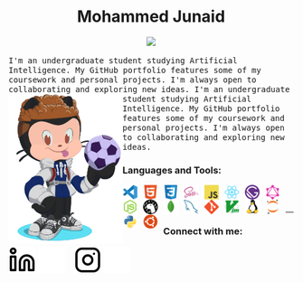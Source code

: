 <h1 align="center">Mohammed Junaid</h1>

  
  
<p align="center">
<img src="https://readme-typing-svg.demolab.com?font=Fira+Code&pause=1000&color=F79574&center=true&width=435&lines=AI%2FML+Developer;UI%2FUX+Designer+;Always+learning+new+things">
</p>


<samp>
I'm an undergraduate student studying Artificial Intelligence. My GitHub portfolio features some of my coursework and personal projects.
I'm always open to collaborating and exploring new ideas.
</samp>

<a href="https://www.benjamin.michaelis.net">
<img align="left" width="40%" src="https://raw.githubusercontent.com/BenjaminMichaelis/BenjaminMichaelis/main/Images/Octocat-nobkg.png">
</a>

<samp>
I'm an undergraduate student studying Artificial Intelligence. My GitHub portfolio features some of my coursework and personal projects. 
I'm always open to collaborating and exploring new ideas.
</samp>




### Languages and Tools:

<img align="left" alt="Visual Studio Code" width="26px" src="img/vscode/vscode-original.svg" style="padding-right:10px;" />
<img align="left" alt="HTML5" width="26px" src="img/html5/html5-original.svg" style="padding-right:10px;" />
<img align="left" alt="CSS3" width="26px" src="img/css3/css3-original.svg" style="padding-right:10px;" />
<img align="left" alt="Sass" width="26px" src="img/sass/sass-original.svg" style="padding-right:10px;" />
<img align="left" alt="JavaScript" width="26px" src="img/javascript/javascript-original.svg" style="padding-right:10px;" />
<img align="left" alt="React" width="26px" src="img/react/react-original.svg" style="padding-right:10px;" />
<img align="left" alt="Gatsby" width="26px" src="img/gatsby/gatsby-original.svg" style="padding-right:10px;" />
<img align="left" alt="GraphQL" width="26px" src="img/graphql/graphql-plain.svg" style="padding-right:10px;" />
<img align="left" alt="Node.js" width="26px" src="img/nodejs/nodejs-original.svg" style="padding-right:10px;" />
<img align="left" alt="Deno" width="26px" src="./img/deno-light.svg" style="padding-right:10px;" />
<img align="left" alt="MongoDB" width="26px" src="img/mongodb/mongodb-original.svg" style="padding-right:10px;" />
<img align="left" alt="MySQL" width="26px" src="img/mysql/mysql-original.svg" style="padding-right:10px;" />
<img align="left" alt="Git" width="26px" src="img/git/git-original.svg" style="padding-right:10px;" />
<img align="left" alt="Vim" width="26px" src="img/vim/vim-plain.svg" style="padding-right:10px;" />
<img align="left" alt="Linux" width="26px" src="img/linux/linux-original.svg" style="padding-right:10px;" />
<img align="left" alt="Jupyter" width="26px" src="img/jupyter/jupyter-original.svg" style="padding-right:10px;" />
<img align="left" alt="Python" width="26px" src="img/python/python-original.svg" style="padding-right:10px;" />
<img align="left" alt="Ubuntu" width="26px" src="img/ubuntu/ubuntu-plain.svg" style="padding-right:10px;" />



<br />
<br />

---


### Connect with me:

[![website](./img/linkedin-light.svg)](https://www.linkedin.com/in/junaid-mohammed-03928018a/#gh-light-mode-only)
[![website](./img/linkedin-dark.svg)](https://www.linkedin.com/in/junaid-mohammed-03928018a/#gh-dark-mode-only)
&nbsp;&nbsp;
[![website](./img/instagram-light.svg)](https://www.instagram.com/alwaysbekinderthanyoufeel_#gh-light-mode-only)
[![website](./img/instagram-dark.svg)](https://www.instagram.com/alwaysbekinderthanyoufeel_#gh-dark-mode-only)


